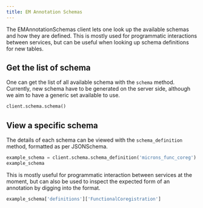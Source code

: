 ```yaml
---
title: EM Annotation Schemas
---
```


The EMAnnotationSchemas client lets one look up the available schemas
and how they are defined. This is mostly used for programmatic
interactions between services, but can be useful when looking up schema
definitions for new tables.

## Get the list of schema

One can get the list of all available schema with the `schema` method.
Currently, new schema have to be generated on the server side, although
we aim to have a generic set available to use.

```python
client.schema.schema()
```

## View a specific schema

The details of each schema can be viewed with the `schema_definition`
method, formatted as per JSONSchema.

```python
example_schema = client.schema.schema_definition('microns_func_coreg')
example_schema
```

This is mostly useful for programmatic interaction between services at
the moment, but can also be used to inspect the expected form of an
annotation by digging into the format.

```python
example_schema['definitions']['FunctionalCoregistration']
```
